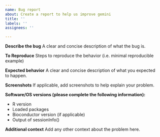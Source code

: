 ```yaml
---
name: Bug report
about: Create a report to help us improve gemini
title: ''
labels: ''
assignees: ''

---
```


**Describe the bug**
A clear and concise description of what the bug is.

**To Reproduce**
Steps to reproduce the behavior (i.e. minimal reproducible example)

**Expected behavior**
A clear and concise description of what you expected to happen.

**Screenshots**
If applicable, add screenshots to help explain your problem.

**Software/OS versions (please complete the following information):**
- R version
- Loaded packages
- Bioconductor version (if applicable)
- Output of sessionInfo()

**Additional context**
Add any other context about the problem here.
